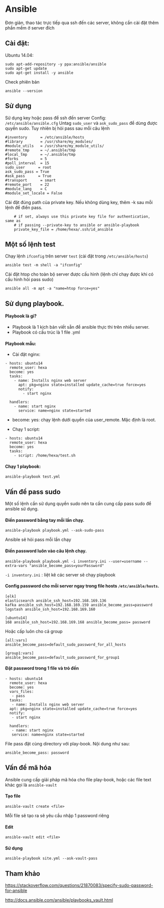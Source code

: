 
# Ansible 

Đơn giản, thao tác trực tiếp qua ssh đến các server, không cần cài đặt thêm phần mềm ở server đích


## Cài đặt: 

Ubuntu 14.04:

	sudo apt-add-repository -y ppa:ansible/ansible
	sudo apt-get update
	sudo apt-get install -y ansible


Check phiên bản

	ansible --version
	
## Sử dụng

Sử dụng key hoặc pass để ssh đến server
Config: `/etc/ansible/ansible.cfg`
Untag `sudo_user` và `ask_sudo_pass` để dùng được quyền sudo. Tuy nhiên bị hỏi pass sau mỗi câu lệnh

	#inventory      = /etc/ansible/hosts
	#library        = /usr/share/my_modules/
	#module_utils   = /usr/share/my_module_utils/
	#remote_tmp     = ~/.ansible/tmp
	#local_tmp      = ~/.ansible/tmp
	#forks          = 5
	#poll_interval  = 15
	sudo_user      = root
	ask_sudo_pass = True
	#ask_pass      = True
	#transport      = smart
	#remote_port    = 22
	#module_lang    = C
	#module_set_locale = False
	
Cài đặt đúng path của private key. Nếu không dùng key, thêm -k sau mỗi lệnh để điền pass.

```
	# if set, always use this private key file for authentication, same as
	# if passing --private-key to ansible or ansible-playbook
	private_key_file = /home/hexa/.ssh/id_ansible	
```

## Một số lệnh test

Chạy lệnh `ifconfig` trên server `test` (cài đặt trong `/etc/ansible/hosts`)

	ansible test -m shell -a "ifconfig"

Cài đặt htop cho toàn bộ server được cấu hình (lệnh chỉ chạy được khi có cấu hình hỏi pass sudo)

	ansible all -m apt -a "name=htop force=yes"
	
## Sử dụng playbook.
#### Playbook là gì?

- Playbook là 1 kịch bản viết sẵn để ansible thực thi trên nhiều server.
- Playbook có cấu trúc là 1 file .yml

#### Playbook mẫu:

- Cài đặt nginx:

```
- hosts: ubuntu14
  remote_user: hexa
  become: yes
  tasks:
	- name: Installs nginx web server
	  apt: pkg=nginx state=installed update_cache=true force=yes
	  notify:
		- start nginx

  handlers:
	- name: start nginx
	  service: name=nginx state=started

```	

+ become: yes: chạy lệnh dưới quyền của user_remote. Mặc định là root.

- Chạy 1 script:

```
- hosts: ubuntu14
  remote_user: hexa
  become: yes
  tasks:
	- script: /home/hexa/test.sh
```


#### Chạy 1 playbook:

	ansible-playbook test.yml	
	
## Vấn đề pass sudo

Một số lệnh cần sử dụng quyền sudo nên ta cần cung cấp pass sudo để ansible sử dụng.

#### Điền password bằng tay mỗi lần chạy.

	ansible-playbook playbook.yml --ask-sudo-pass

Ansible sẽ hỏi pass mỗi lần chạy

#### Điền password luôn vào câu lệnh chạy.

	ansible-playbook playbook.yml -i inventory.ini --user=username --extra-vars "ansible_become_pass=yourPassword"
	
`-i inventory.ini` : liệt kê các server sẽ chạy playbook

#### Config password cho mỗi server ngay trong file hosts `/etc/ansible/hosts`.

```
[elk]
elasticsearch ansible_ssh_host=192.168.169.136
kafka ansible_ssh_host=192.168.169.159 ansible_become_pass=password
logstash ansible_ssh_host=192.168.169.160

[ubuntu14]
168 ansible_ssh_host=192.168.169.168 ansible_become_pass= password
```

Hoặc cấp luôn cho cả group

```
[all:vars]
ansible_become_pass=default_sudo_password_for_all_hosts

[group1:vars]
ansible_become_pass=default_sudo_password_for_group1
```	

#### Đặt password trong 1 file và trỏ đến

```
- hosts: ubuntu14
  remote_user: hexa
  become: yes
  vars_files:
   - pass
  tasks:
   - name: Installs nginx web server
  apt: pkg=nginx state=installed update_cache=true force=yes
  notify:
   - start nginx

  handlers:
   - name: start nginx
   service: name=nginx state=started
```

File pass đặt cùng directory với play-book. Nội dung như sau:

	ansible_become_pass: password	
	
## Vấn đề mã hóa

Ansible cung cấp giải pháp mã hóa cho file play-book, hoặc các file text khác gọi là `ansible-vault`

#### Tạo file

	ansible-vault create <file>

Mỗi file sẽ tạo ra sẽ yêu cầu nhập 1 password riêng

#### Edit

	ansible-vault edit <file>

#### Sử dụng

	ansible-playbook site.yml --ask-vault-pass	
	
	
## Tham khảo

https://stackoverflow.com/questions/21870083/specify-sudo-password-for-ansible
	
http://docs.ansible.com/ansible/playbooks_vault.html